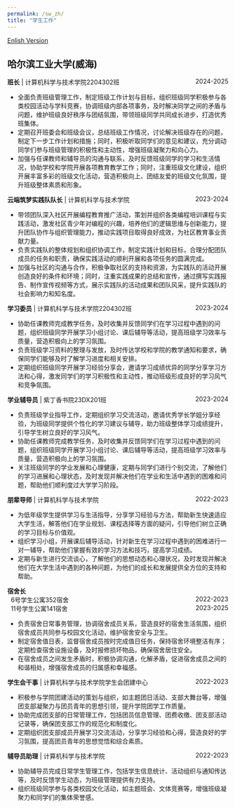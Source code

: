 ```yaml
---
permalink: /sw_zh/
title: "学生工作"
---
```


[Enlish Version](/zjs.github.io/sw/)  

## 哈尔滨工业大学(威海)

**班长** | 计算机科学与技术学院2204302班<span style="float:right;">2024-2025</span>  
- 全面负责班级管理工作，制定班级工作计划与目标，组织班级同学积极参与各类校园活动与学科竞赛，协调班级内部各项事务，及时解决同学之间的矛盾与问题，维护班级良好秩序与团结氛围，带领班级同学共同成长进步，打造优秀班集体。
- 定期召开班委会和班级会议，总结班级工作情况，讨论解决班级存在的问题，制定下一步工作计划和措施；同时，积极听取同学们的意见和建议，充分调动同学们参与班级管理的积极性和主动性，增强班级凝聚力和向心力。
- 加强与任课教师和辅导员的沟通与联系，及时反馈班级同学的学习和生活情况，协助学校和学院开展各项教育教学工作；同时，注重班级文化建设，组织开展丰富多彩的班级文化活动，营造积极向上、团结友爱的班级文化氛围，提升班级整体素质和形象。

**云端筑梦实践队队长** | 计算机科学与技术学院<span style="float:right;">2023-2024</span>  
- 带领团队深入社区开展编程教育推广活动，策划并组织各类编程培训课程与实践活动，激发社区青少年对编程的兴趣，培养他们的逻辑思维与创新能力，提升团队协作与组织管理能力，推动实践项目取得良好成效，为社区教育事业贡献力量。
- 负责实践队的整体规划和组织协调工作，制定实践计划和目标，合理分配团队成员的任务和职责，确保实践活动的顺利开展和各项任务的圆满完成。
- 加强与社区的沟通与合作，积极争取社区的支持和资源，为实践队的活动开展创造良好的条件和环境；同时，注重实践成果的总结和宣传，通过撰写实践报告、制作宣传视频等方式，展示实践队的活动成果和团队风采，提升实践队的社会影响力和知名度。

**学习委员** | 计算机科学与技术学院2204302班<span style="float:right;">2023-2024</span>  
- 协助任课教师完成教学任务，及时收集并反馈同学们在学习过程中遇到的问题，组织班级同学开展学习小组讨论、课后辅导等活动，提高班级学习效率与质量，营造积极向上的学习氛围。
- 负责班级学习资料的整理与发放，及时传达学校和学院的教学通知和要求，确保同学们能够及时了解学习进度和相关安排。
- 定期组织班级同学开展学习经验分享会，邀请学习成绩优异的同学分享学习方法和心得，激发同学们的学习积极性和主动性，推动班级形成良好的学习风气和竞争氛围。

**学业辅导员** | 紫丁香书院23DX201班<span style="float:right;">2023-2024</span>  
- 负责班级学业指导工作，定期组织学习交流活动，邀请优秀学长学姐分享经验，为班级同学提供个性化的学习建议与辅导，助力班级整体学习成绩提升，引导学生树立良好的学习风气。
- 协助任课教师完成教学任务，及时收集并反馈同学们在学习过程中遇到的问题，组织班级同学开展学习小组讨论、课后辅导等活动，提高班级学习效率与质量，营造积极向上的学习氛围。
- 关注班级同学的学业发展和心理健康，定期与同学们进行个别交流，了解他们的学习进展和心理状态，及时发现并解决他们在学业和生活中遇到的困难和问题，帮助他们顺利度过大学学习阶段。

**朋辈导师** | 计算机科学与技术学院<span style="float:right;">2022-2023</span>  
- 为低年级学生提供学习与生活指导，分享学习经验与方法，帮助新生快速适应大学生活，解答他们在学业规划、课程选择等方面的疑问，引导他们树立正确的学习目标与价值观。
- 组织学习小组，开展课后辅导活动，针对新生在学习过程中遇到的困难进行一对一辅导，帮助他们掌握有效的学习方法和技巧，提高学习成绩。
- 定期与新生进行交流谈心，了解他们的思想动态和心理状况，及时发现并解决他们在大学生活中遇到的各种问题，为他们的成长和发展提供全方位的支持和帮助。

**宿舍长**  
&nbsp;&nbsp;6号学生公寓352宿舍<span style="float:right;">2022-2023</span>  
&nbsp;&nbsp;11号学生公寓141宿舍<span style="float:right;">2023-2025</span>  
- 负责宿舍日常事务管理，协调宿舍成员关系，营造良好的宿舍生活氛围，组织宿舍成员共同参与校园文化活动，维护宿舍安全与卫生。
- 制定宿舍值日表，监督宿舍成员按时完成值日任务，保持宿舍环境整洁有序；定期检查宿舍设施设备，及时报修损坏物品，确保宿舍居住安全。
- 在宿舍成员之间发生矛盾时，积极协调沟通，化解矛盾，促进宿舍成员之间的和谐相处，增强宿舍成员的归属感和幸福感。

**学生会干事** | 计算机科学与技术学院学生会团建中心<span style="float:right;">2022-2023</span>  
- 积极参与学院团建活动的策划与组织，如主题团日活动、支部大舞台等，增强团支部凝聚力与团员青年的思想引领，提升学院团学工作质量。
- 协助完成团支部的日常管理工作，包括团员信息管理、团费收缴、团支部活动记录等，确保团支部工作的规范化和制度化。
- 定期组织团支部成员开展学习交流活动，分享学习经验和心得，营造良好的学习氛围，提高团员青年的思想觉悟和综合素质。

**辅导员助理** | 计算机科学与技术学院 <span style="float:right;">2022-2023</span>  
- 协助辅导员完成日常学生管理工作，包括学生信息统计、活动组织与通知传达等，及时反馈学生动态，为班级管理提供有力支持。
- 组织班级同学参与各类校园文化活动，如主题班会、文体竞赛等，增强班级凝聚力和同学们的集体荣誉感。
